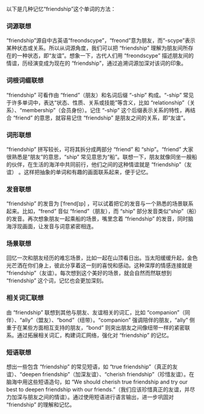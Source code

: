 以下是几种记忆“friendship”这个单词的方法：

### 词源联想
“friendship”源自中古英语“freondscype”，“freond”意为朋友，而“-scype”表示某种状态或关系。所以从词源角度，我们可以把 “friendship” 理解为朋友间所存在的一种状态，即“友谊”。想象一下，古代人们用 “freondscype” 描述朋友间的情谊，历经演变成为现在的 “friendship”，通过追溯词源加深对该词的印象。

### 词根词缀联想
“friendship” 可看作由 “friend”（朋友）和名词后缀 “-ship” 构成。“-ship” 常见于许多单词中，表达“状态、性质、关系或技能”等含义，比如 “relationship”（关系）、“membership”（会员身份）。记住 “-ship” 这个后缀表示关系的特性，再结合 “friend” 的意思，就容易记住 “friendship” 是朋友之间的关系，即“友谊”。

### 词形联想
“friendship” 拼写较长，可将其拆分成两部分 “friend” 和 “ship”。“friend” 大家很熟悉是“朋友”的意思，“ship” 常见意思为“船”。联想一下，朋友就像同坐一艘船的伙伴，在生活的海洋中共同前行，他们之间的这种情谊就是 “friendship”（友谊） 。这样把抽象的单词和有趣的画面联系起来，便于记忆。

### 发音联想
“friendship” 的发音为 [ˈfrendʃɪp] ，可以试着把它的发音与一个熟悉的场景联系起来。比如，“frend” 音似 “friend”（朋友），而 “ship” 部分发音类似“ship”（船）的发音。再次想象朋友一起乘船的场景，嘴里念着 “friendship” 的发音，同时脑海浮现画面，让发音与词意紧密相连。

### 场景联想
回忆一次和朋友经历的难忘场景，比如一起在山顶看日出。当太阳缓缓升起，金色光芒洒在你们身上，彼此分享着这一刻的喜悦和感动。这种深厚的情感连接就是 “friendship”（友谊）。每次想到这个美好的场景，就会自然而然联想到 “friendship” 这个词，记忆也会更加深刻。

### 相关词汇联想
由 “friendship” 联想到其他与朋友、友谊相关的词汇，比如 “companion”（同伴）、“ally”（盟友）、“bond”（纽带）。“companion” 强调陪伴的朋友，“ally” 侧重于在某些方面相互支持的朋友，“bond” 则突出朋友之间像纽带一样的紧密联系。通过拓展相关词汇，构建词汇网络，强化对 “friendship” 的记忆。

### 短语联想
想出一些包含 “friendship” 的常见短语，如 “true friendship”（真正的友谊）、“deepen friendship”（加深友谊）、“cherish friendship”（珍惜友谊）。在脑海中用这些短语造句，如 “We should cherish true friendship and try our best to deepen friendship with our friends.”（我们应该珍惜真正的友谊，并尽力加深与朋友之间的情谊）。通过使用短语进行语言输出，进一步巩固对 “friendship” 的理解和记忆。 